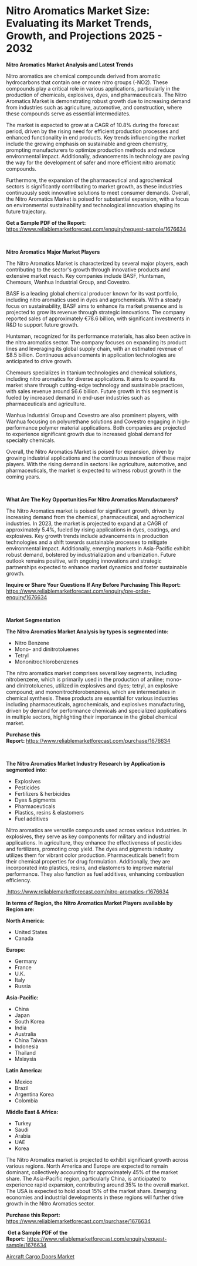 <p><h1>Nitro Aromatics Market Size: Evaluating its Market Trends, Growth, and Projections 2025 - 2032</h1></p><p><strong>Nitro Aromatics Market Analysis and Latest Trends</strong></p>
<p><p>Nitro aromatics are chemical compounds derived from aromatic hydrocarbons that contain one or more nitro groups (-NO2). These compounds play a critical role in various applications, particularly in the production of chemicals, explosives, dyes, and pharmaceuticals. The Nitro Aromatics Market is demonstrating robust growth due to increasing demand from industries such as agriculture, automotive, and construction, where these compounds serve as essential intermediates.</p><p>The market is expected to grow at a CAGR of 10.8% during the forecast period, driven by the rising need for efficient production processes and enhanced functionality in end products. Key trends influencing the market include the growing emphasis on sustainable and green chemistry, prompting manufacturers to optimize production methods and reduce environmental impact. Additionally, advancements in technology are paving the way for the development of safer and more efficient nitro aromatic compounds.</p><p>Furthermore, the expansion of the pharmaceutical and agrochemical sectors is significantly contributing to market growth, as these industries continuously seek innovative solutions to meet consumer demands. Overall, the Nitro Aromatics Market is poised for substantial expansion, with a focus on environmental sustainability and technological innovation shaping its future trajectory.</p></p>
<p><strong>Get a Sample PDF of the Report:&nbsp;</strong> <a href="https://www.reliablemarketforecast.com/enquiry/request-sample/1676634?utm_campaign=2516&utm_medium=2&utm_source=Github&utm_content=ia&utm_term=06032025&utm_id=nitro-aromatics">https://www.reliablemarketforecast.com/enquiry/request-sample/1676634</a></p>
<p>&nbsp;</p>
<p><strong>Nitro Aromatics Major Market Players</strong></p>
<p><p>The Nitro Aromatics Market is characterized by several major players, each contributing to the sector's growth through innovative products and extensive market reach. Key companies include BASF, Huntsman, Chemours, Wanhua Industrial Group, and Covestro.</p><p>BASF is a leading global chemical producer known for its vast portfolio, including nitro aromatics used in dyes and agrochemicals. With a steady focus on sustainability, BASF aims to enhance its market presence and is projected to grow its revenue through strategic innovations. The company reported sales of approximately €78.6 billion, with significant investments in R&D to support future growth.</p><p>Huntsman, recognized for its performance materials, has also been active in the nitro aromatics sector. The company focuses on expanding its product lines and leveraging its global supply chain, with an estimated revenue of $8.5 billion. Continuous advancements in application technologies are anticipated to drive growth.</p><p>Chemours specializes in titanium technologies and chemical solutions, including nitro aromatics for diverse applications. It aims to expand its market share through cutting-edge technology and sustainable practices, with sales revenue around $6.6 billion. Future growth in this segment is fueled by increased demand in end-user industries such as pharmaceuticals and agriculture.</p><p>Wanhua Industrial Group and Covestro are also prominent players, with Wanhua focusing on polyurethane solutions and Covestro engaging in high-performance polymer material applications. Both companies are projected to experience significant growth due to increased global demand for specialty chemicals.</p><p>Overall, the Nitro Aromatics Market is poised for expansion, driven by growing industrial applications and the continuous innovation of these major players. With the rising demand in sectors like agriculture, automotive, and pharmaceuticals, the market is expected to witness robust growth in the coming years.</p></p>
<p>&nbsp;</p>
<p><strong>What Are The Key Opportunities For Nitro Aromatics Manufacturers?</strong></p>
<p><p>The Nitro Aromatics market is poised for significant growth, driven by increasing demand from the chemical, pharmaceutical, and agrochemical industries. In 2023, the market is projected to expand at a CAGR of approximately 5.4%, fueled by rising applications in dyes, coatings, and explosives. Key growth trends include advancements in production technologies and a shift towards sustainable processes to mitigate environmental impact. Additionally, emerging markets in Asia-Pacific exhibit robust demand, bolstered by industrialization and urbanization. Future outlook remains positive, with ongoing innovations and strategic partnerships expected to enhance market dynamics and foster sustainable growth.</p></p>
<p><strong>Inquire or Share Your Questions If Any Before Purchasing This Report:</strong> <a href="https://www.reliablemarketforecast.com/enquiry/pre-order-enquiry/1676634?utm_campaign=2516&utm_medium=2&utm_source=Github&utm_content=ia&utm_term=06032025&utm_id=nitro-aromatics">https://www.reliablemarketforecast.com/enquiry/pre-order-enquiry/1676634</a></p>
<p>&nbsp;</p>
<p><strong>Market Segmentation</strong></p>
<p><strong>The Nitro Aromatics Market Analysis by types is segmented into:</strong></p>
<p><ul><li>Nitro Benzene</li><li>Mono- and dinitrotoluenes</li><li>Tetryl</li><li>Mononitrochlorobenzenes</li></ul></p>
<p><p>The nitro aromatics market comprises several key segments, including nitrobenzene, which is primarily used in the production of aniline; mono- and dinitrotoluenes, utilized in explosives and dyes; tetryl, an explosive compound; and mononitrochlorobenzenes, which are intermediates in chemical synthesis. These products are essential for various industries including pharmaceuticals, agrochemicals, and explosives manufacturing, driven by demand for performance chemicals and specialized applications in multiple sectors, highlighting their importance in the global chemical market.</p></p>
<p><strong>Purchase this Report:&nbsp;</strong><a href="https://www.reliablemarketforecast.com/purchase/1676634?utm_campaign=2516&utm_medium=2&utm_source=Github&utm_content=ia&utm_term=06032025&utm_id=nitro-aromatics">https://www.reliablemarketforecast.com/purchase/1676634</a></p>
<p>&nbsp;</p>
<p><strong>The Nitro Aromatics Market Industry Research by Application is segmented into:</strong></p>
<p><ul><li>Explosives</li><li>Pesticides</li><li>Fertilizers & herbicides</li><li>Dyes & pigments</li><li>Pharmaceuticals</li><li>Plastics, resins & elastomers</li><li>Fuel additives</li></ul></p>
<p><p>Nitro aromatics are versatile compounds used across various industries. In explosives, they serve as key components for military and industrial applications. In agriculture, they enhance the effectiveness of pesticides and fertilizers, promoting crop yield. The dyes and pigments industry utilizes them for vibrant color production. Pharmaceuticals benefit from their chemical properties for drug formulation. Additionally, they are incorporated into plastics, resins, and elastomers to improve material performance. They also function as fuel additives, enhancing combustion efficiency.</p></p>
<p><a href="https://www.reliablemarketforecast.com/nitro-aromatics-r1676634?utm_campaign=2516&utm_medium=2&utm_source=Github&utm_content=ia&utm_term=06032025&utm_id=nitro-aromatics">&nbsp;https://www.reliablemarketforecast.com/nitro-aromatics-r1676634</a></p>
<p><strong>In terms of Region, the Nitro Aromatics Market Players available by Region are:</strong></p>
<p>
    <p> <strong> North America: </strong>
        <ul>
            <li>United States</li>
            <li>Canada</li>
        </ul>
        </p> 
    <p> <strong> Europe: </strong>
        <ul>
            <li>Germany</li>
            <li>France</li>
            <li>U.K.</li>
            <li>Italy</li>
            <li>Russia</li>
        </ul>
        </p> 
    <p> <strong> Asia-Pacific: </strong>
        <ul>
            <li>China</li>
            <li>Japan</li>
            <li>South Korea</li>
            <li>India</li>
            <li>Australia</li>
            <li>China Taiwan</li>
            <li>Indonesia</li>
            <li>Thailand</li>
            <li>Malaysia</li>
        </ul>
        </p> 
    <p> <strong> Latin America: </strong>
        <ul>
            <li>Mexico</li>
            <li>Brazil</li>
            <li>Argentina Korea</li>
            <li>Colombia</li>
        </ul>
        </p> 
    <p> <strong> Middle East & Africa: </strong>
        <ul>
            <li>Turkey</li>
            <li>Saudi</li>
            <li>Arabia</li>
            <li>UAE</li>
            <li>Korea</li>
        </ul>
    </p>
    </p>
<p><p>The Nitro Aromatics market is projected to exhibit significant growth across various regions. North America and Europe are expected to remain dominant, collectively accounting for approximately 45% of the market share. The Asia-Pacific region, particularly China, is anticipated to experience rapid expansion, contributing around 35% to the overall market. The USA is expected to hold about 15% of the market share. Emerging economies and industrial developments in these regions will further drive growth in the Nitro Aromatics sector.</p></p>
<p><strong>Purchase this Report: </strong><a href="https://www.reliablemarketforecast.com/purchase/1676634?utm_campaign=2516&utm_medium=2&utm_source=Github&utm_content=ia&utm_term=06032025&utm_id=nitro-aromatics">https://www.reliablemarketforecast.com/purchase/1676634</a></p>
<p>&nbsp;<strong>Get a Sample PDF of the Report:&nbsp;&nbsp;</strong><a href="https://www.reliablemarketforecast.com/enquiry/request-sample/1676634?utm_campaign=2516&utm_medium=2&utm_source=Github&utm_content=ia&utm_term=06032025&utm_id=nitro-aromatics">https://www.reliablemarketforecast.com/enquiry/request-sample/1676634</a></p>
<p><strong></strong></p>
<p><p><a href="https://github.com/stillsfloria19981/Market-Research-Report-List-1/blob/main/aircraft-cargo-doors-market.md?utm_campaign=2516&utm_medium=2&utm_source=Github&utm_content=ia&utm_term=06032025&utm_id=nitro-aromatics">Aircraft Cargo Doors Market</a></p></p>